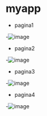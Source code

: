 # myapp

- pagina1

-![image](https://github.com/user-attachments/assets/25a59598-5f9e-4792-b273-a310b0a88972)


- pagina2

-![image](https://github.com/user-attachments/assets/203f6afe-4fb8-4754-a3ad-cc326d73d091)


- pagina3

-![image](https://github.com/user-attachments/assets/f093de4e-5f1f-4d95-9579-f3ad2bb0ec48)


- pagina4

-![image](https://github.com/user-attachments/assets/b10dceca-7e58-4a59-913e-644d337e165f)

